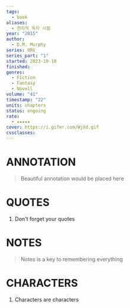 ```yaml
---
tags:
  - book
aliases:
  - 전지적 독자 시점
year: "2015"
author:
  - D.M. Murphy
series: ORV
series_part: "1"
started: 2023-10-10
finished: 
genres:
  - Fiction
  - Fantasy
  - Novell
volume: "41"
timestamp: "22"
units: chapters
status: ongoing
rate:
  - ★★★★★
cover: https://i.gifer.com/WjXd.gif
cssclasses:
---
```


# ANNOTATION
>Beautiful annotation would be placed here

# QUOTES
1. Don't forget your quotes

# NOTES
>Notes is a key to remembering everything

# CHARACTERS
1. Characters are characters
